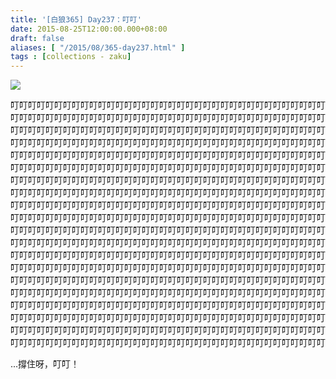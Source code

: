 ```yaml
---
title: '[白狼365] Day237：叮叮'
date: 2015-08-25T12:00:00.000+08:00
draft: false
aliases: [ "/2015/08/365-day237.html" ]
tags : [collections - zaku]
---
```


![](/images/zaku237.jpg)

叮叮叮叮叮叮叮叮叮叮叮叮叮叮叮叮叮叮叮叮叮叮叮叮叮叮叮叮叮叮叮叮叮叮叮叮叮叮叮叮叮叮叮叮叮叮叮叮叮叮叮叮叮叮叮叮叮叮叮叮叮叮叮叮叮叮叮叮叮叮叮叮叮叮叮叮叮叮叮叮叮叮叮叮叮叮叮叮叮叮叮叮叮叮叮叮叮叮叮叮叮叮叮叮叮叮叮叮叮叮叮叮叮叮叮叮叮叮叮叮叮叮叮叮叮叮叮叮叮叮叮叮叮叮叮叮叮叮叮叮叮叮叮叮叮叮叮叮叮叮叮叮叮叮叮叮叮叮叮叮叮叮叮叮叮叮叮叮叮叮叮叮叮叮叮叮叮叮叮叮叮叮叮叮叮叮叮叮叮叮叮叮叮叮叮叮叮叮叮叮叮叮叮叮叮叮叮叮叮叮叮叮叮叮叮叮叮叮叮叮叮叮叮叮叮叮叮叮叮叮叮叮叮叮叮叮叮叮叮叮叮叮叮叮叮叮叮叮叮叮叮叮叮叮叮叮叮叮叮叮叮叮叮叮叮叮叮叮叮叮叮叮叮叮叮叮叮叮叮叮叮叮叮叮叮叮叮叮叮叮叮叮叮叮叮叮叮叮叮叮叮叮叮叮叮叮叮叮叮叮叮叮叮叮叮叮叮叮叮叮叮叮叮叮叮叮叮叮叮叮叮叮叮叮叮叮叮叮叮叮叮叮叮叮叮叮叮叮叮叮叮叮叮叮叮叮叮叮叮叮叮叮叮叮叮叮叮叮叮叮叮叮叮叮叮叮叮叮叮叮叮叮叮叮叮叮叮叮叮叮叮叮叮叮叮叮叮叮叮叮叮叮叮叮叮叮叮叮叮叮叮叮叮叮叮叮叮叮叮叮叮叮叮叮叮叮叮叮叮叮叮叮叮叮叮叮叮叮叮叮叮叮叮叮叮叮叮叮叮叮叮叮叮叮叮叮叮叮叮叮叮叮叮叮叮叮叮叮叮叮叮叮叮叮叮叮叮叮叮叮叮叮叮叮叮叮叮叮叮叮叮叮叮叮叮叮叮叮叮叮叮叮叮叮叮叮叮叮叮叮叮叮叮叮叮叮叮叮叮叮叮叮叮叮叮叮叮叮叮叮叮叮叮叮叮叮叮叮叮叮叮叮叮叮叮叮叮叮叮叮叮叮叮叮叮叮叮叮叮叮叮叮叮叮叮叮叮叮叮叮叮叮叮叮叮叮叮叮叮叮叮叮叮叮叮叮叮叮叮叮叮叮叮叮叮叮叮叮叮叮叮叮叮叮叮叮叮叮叮叮叮叮叮叮叮叮叮叮叮叮叮叮叮叮叮叮叮叮叮叮叮叮叮叮叮叮叮叮叮叮叮叮叮叮叮叮叮叮叮叮叮叮叮叮叮叮叮叮叮叮叮叮叮叮叮叮叮叮叮叮叮叮叮叮叮叮叮叮叮叮叮叮叮叮叮叮叮叮叮叮叮叮叮叮叮叮叮叮叮叮叮叮叮叮叮叮叮叮叮叮叮叮叮叮叮叮叮叮叮叮

  

...撐住呀，叮叮！
